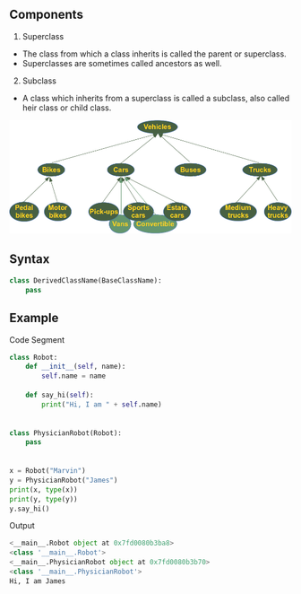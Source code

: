 ## Components
1. Superclass
  - The class from which a class inherits is called the parent or superclass. 
  - Superclasses are sometimes called ancestors as well. 
2. Subclass
  - A class which inherits from a superclass is called a subclass, also called heir class or child class. 

![vehicles_classification](./vehicles_classification.png "vehicles_classification")

## Syntax
```python
class DerivedClassName(BaseClassName):
    pass
```

## Example
Code Segment

```python
class Robot:
    def __init__(self, name):
        self.name = name
        
    def say_hi(self):
        print("Hi, I am " + self.name)
        

class PhysicianRobot(Robot):
    pass


x = Robot("Marvin")
y = PhysicianRobot("James")
print(x, type(x))
print(y, type(y))
y.say_hi()
```

Output

```python
<__main__.Robot object at 0x7fd0080b3ba8> 
<class '__main__.Robot'>
<__main__.PhysicianRobot object at 0x7fd0080b3b70> 
<class '__main__.PhysicianRobot'>
Hi, I am James
```